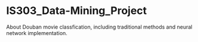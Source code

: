 # IS303_Data-Mining_Project
About Douban movie classfication, including traditional methods and neural network implementation.
